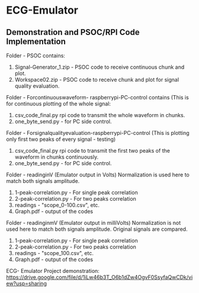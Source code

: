 # ECG-Emulator

## Demonstration and PSOC/RPI Code Implementation

Folder - PSOC contains: 
1. Signal-Generator_1.zip - PSOC code to receive continuous chunk and plot.
2. Workspace02.zip - PSOC code to receive chunk and plot for signal quality evaluation.


Folder - Forcontinuouswaveform- raspberrypi-PC-control contains (This is for continuous plotting of the whole signal:
1. csv_code_final.py rpi code to transmit the whole waveform in chunks.
2. one_byte_send.py - for PC side control. 

Folder - Forsignalqualityevaluation-raspberrypi-PC-control (This is plotting only first two peaks of every signal - testing)
1. csv_code_final.py rpi code to transmit the first two peaks of the waveform in chunks continuously.
2. one_byte_send.py - for PC side control.

Folder - readinginV (Emulator output in Volts)
Normalization is used here to match both signals amplitude.
1. 1-peak-correlation.py - For single peak correlation
2. 2-peak-correlation.py - For two peaks correlation
3. readings - "scope_0-100.csv", etc.
4. Graph.pdf - output of the codes 

Folder - readinginmV (Emulator output in milliVolts)
Normalization is not used here to match both signals amplitude. Original signals are compared.
1. 1-peak-correlation.py - For single peak correlation
2. 2-peak-correlation.py - For two peaks correlation
3. readings - "scope_100.csv", etc.
4. Graph.pdf - output of the codes 

ECG- Emulator Project demonstration:
https://drive.google.com/file/d/1iLw46b3T_O6b1dZw4OgvF0SsyfaQwCDk/view?usp=sharing




